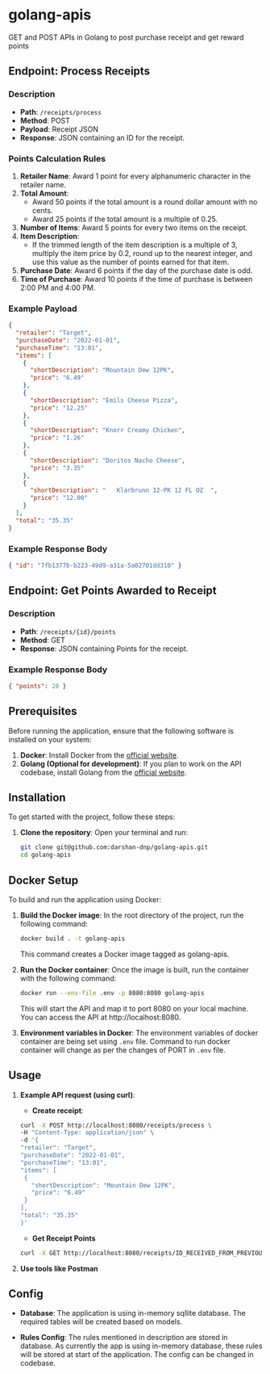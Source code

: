 # golang-apis

GET and POST APIs in Golang to post purchase receipt and get reward points

## Endpoint: Process Receipts

### Description

- **Path**: `/receipts/process`
- **Method**: POST
- **Payload**: Receipt JSON
- **Response**: JSON containing an ID for the receipt.

### Points Calculation Rules

1. **Retailer Name**: Award 1 point for every alphanumeric character in the retailer name.
2. **Total Amount**:
   - Award 50 points if the total amount is a round dollar amount with no cents.
   - Award 25 points if the total amount is a multiple of 0.25.
3. **Number of Items**: Award 5 points for every two items on the receipt.
4. **Item Description**:
   - If the trimmed length of the item description is a multiple of 3, multiply the item price by 0.2, round up to the nearest integer, and use this value as the number of points earned for that item.
5. **Purchase Date**: Award 6 points if the day of the purchase date is odd.
6. **Time of Purchase**: Award 10 points if the time of purchase is between 2:00 PM and 4:00 PM.

### Example Payload

```json
{
  "retailer": "Target",
  "purchaseDate": "2022-01-01",
  "purchaseTime": "13:01",
  "items": [
    {
      "shortDescription": "Mountain Dew 12PK",
      "price": "6.49"
    },
    {
      "shortDescription": "Emils Cheese Pizza",
      "price": "12.25"
    },
    {
      "shortDescription": "Knorr Creamy Chicken",
      "price": "1.26"
    },
    {
      "shortDescription": "Doritos Nacho Cheese",
      "price": "3.35"
    },
    {
      "shortDescription": "   Klarbrunn 12-PK 12 FL OZ  ",
      "price": "12.00"
    }
  ],
  "total": "35.35"
}
```

### Example Response Body

```json
{ "id": "7fb1377b-b223-49d9-a31a-5a02701dd310" }
```

## Endpoint: Get Points Awarded to Receipt

### Description

- **Path**: `/receipts/{id}/points`
- **Method**: GET
- **Response**: JSON containing Points for the receipt.

### Example Response Body

```json
{ "points": 28 }
```

## Prerequisites

Before running the application, ensure that the following software is installed on your system:

1. **Docker**: Install Docker from the [official website](https://www.docker.com/get-started).
2. **Golang (Optional for development)**: If you plan to work on the API codebase, install Golang from the [official website](https://golang.org/doc/install).

## Installation

To get started with the project, follow these steps:

1. **Clone the repository**:
   Open your terminal and run:
   ```bash
   git clone git@github.com:darshan-dnp/golang-apis.git
   cd golang-apis
   ```

## Docker Setup

To build and run the application using Docker:

1. **Build the Docker image**:
   In the root directory of the project, run the following command:

   ```bash
   docker build . -t golang-apis
   ```

   This command creates a Docker image tagged as golang-apis.

2. **Run the Docker container**:
   Once the image is built, run the container with the following command:

   ```bash
   docker run --env-file .env -p 8080:8080 golang-apis
   ```

   This will start the API and map it to port 8080 on your local machine. You can access the API at http://localhost:8080.

3. **Environment variables in Docker**:
   The environment variables of docker container are being set using `.env` file. Command to run docker container will change as per the changes of PORT in `.env` file.

## Usage

1. **Example API request (using curl)**:

   - **Create receipt**:

   ```bash
   curl -X POST http://localhost:8080/receipts/process \
   -H "Content-Type: application/json" \
   -d '{
   "retailer": "Target",
   "purchaseDate": "2022-01-01",
   "purchaseTime": "13:01",
   "items": [
    {
      "shortDescription": "Mountain Dew 12PK",
      "price": "6.49"
    }
   ],
   "total": "35.35"
   }'

   ```

   - **Get Receipt Points**

   ```bash
   curl -X GET http://localhost:8080/receipts/ID_RECEIVED_FROM_PREVIOUS_POST_REQ/points
   ```

2. **Use tools like Postman**

## Config

- **Database**: The application is using in-memory sqllite database. The required tables will be created based on models.

- **Rules Config**: The rules mentioned in description are stored in database. As currently the app is using in-memory database, these rules will be stored at start of the application. The config can be changed in codebase.
